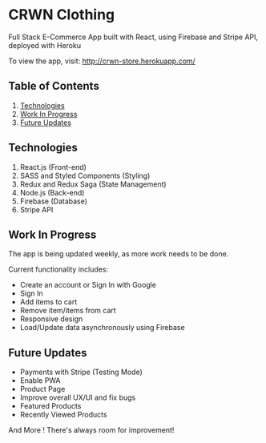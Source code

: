 # CRWN Clothing

Full Stack E-Commerce App built with React, using Firebase and Stripe API, deployed with Heroku

To view the app, visit: http://crwn-store.herokuapp.com/

## Table of Contents

1. [Technologies](#technologies)
2. [Work In Progress](#work-in-progress)
3. [Future Updates](#future-updates)

## Technologies

1. React.js (Front-end)
2. SASS and Styled Components (Styling)
3. Redux and Redux Saga (State Management)
4. Node.js (Back-end)
5. Firebase (Database)
6. Stripe API

## Work In Progress

The app is being updated weekly, as more work needs to be done.

Current functionality includes:

-   Create an account or Sign In with Google
-   Sign In
-   Add items to cart
-   Remove item/items from cart
-   Responsive design
-   Load/Update data asynchronously using Firebase

## Future Updates

-   Payments with Stripe (Testing Mode)
-   Enable PWA
-   Product Page
-   Improve overall UX/UI and fix bugs
-   Featured Products
-   Recently Viewed Products

And More ! There's always room for improvement!

